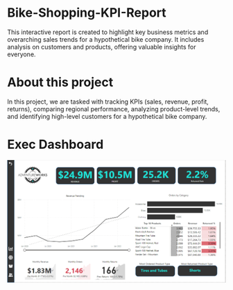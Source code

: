 # Bike-Shopping-KPI-Report
This interactive report is created to highlight key business metrics and overarching sales trends for a hypothetical bike company. It includes analysis on customers and products, offering valuable insights for everyone.

# About this project
In this project, we are tasked with tracking KPIs (sales, revenue, profit, returns), comparing regional performance, analyzing product-level trends, and identifying high-level customers for a hypothetical bike company.

# Exec Dashboard
![](./1.png)

